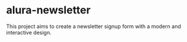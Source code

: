 # alura-newsletter
This project aims to create a newsletter signup form with a modern and interactive design.
